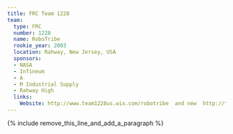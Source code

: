 ```yaml
---
title: FRC Team 1228
team:
  type: FRC
  number: 1228
  name: RoboTribe
  rookie_year: 2003
  location: Rahway, New Jersey, USA
  sponsors:
  - NASA
  - Infineum
  - A
  - M Industrial Supply
  - Rahway High
  links:
    Website: http://www.team1228us.wix.com/robotribe  and new  http://team1228.org/
---
```


{% include remove_this_line_and_add_a_paragraph %}